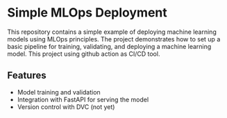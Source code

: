 # Simple MLOps Deployment

This repository contains a simple example of deploying machine learning models using MLOps principles. The project demonstrates how to set up a basic pipeline for training, validating, and deploying a machine learning model. This project using github action as CI/CD tool.

## Features

- Model training and validation
- Integration with FastAPI for serving the model
- Version control with DVC (not yet)
